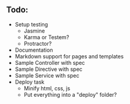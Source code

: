## Todo:

* Setup testing
    * Jasmine
    * Karma or Testem?
    * Protractor?
* Documentation
* Markdown support for pages and templates
* Sample Controller with spec
* Sample Directive with spec
* Sample Service with spec
* Deploy task
    * Minify html, css, js
    * Put everything into a "deploy" folder?
